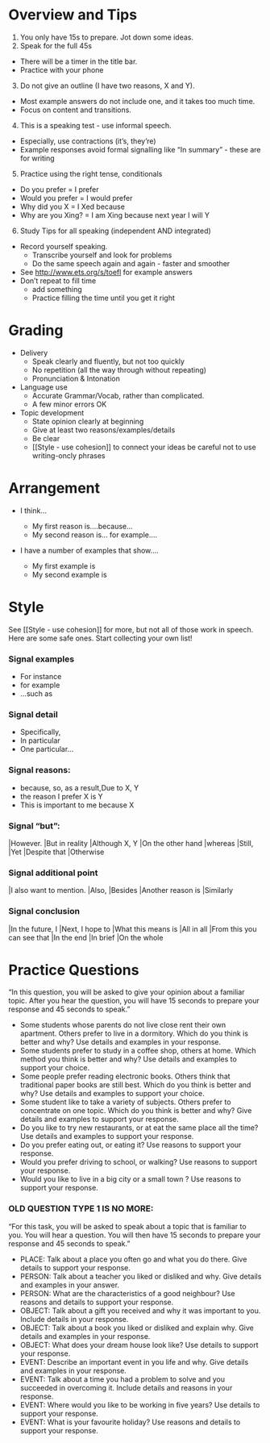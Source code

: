 # Overview and Tips
1) You only have 15s to prepare. Jot down some ideas.
2) Speak for the full 45s  
* There will be a timer in the title bar.
* Practice with your phone
3) Do not give an outline (I have two reasons, X and Y).
* Most example answers do not include one, and it takes too much time.
* Focus on content and transitions.
4) This is a speaking test - use informal speech.
* Especially, use contractions (it’s, they’re)
* Example responses avoid formal signalling like “In summary” - these are for writing
5) Practice using the right tense, conditionals
* Do you prefer  =   I prefer
* Would you prefer   =   I would prefer
* Why did you X  =   I Xed because
* Why are you Xing?  =   I am Xing because next year I will Y
6) Study Tips for all speaking (independent AND integrated)
* Record yourself speaking.
    * Transcribe yourself and look for problems
    * Do the same speech again and again - faster and smoother
* See http://www.ets.org/s/toefl for example answers
* Don’t repeat to fill time
    * add something
    * Practice filling the time until you get it right


# Grading
* Delivery
    * Speak clearly and fluently, but not too quickly
    * No repetition (all the way through without repeating)
    * Pronunciation & Intonation
* Language use
    * Accurate Grammar/Vocab, rather than complicated.
    * A few minor errors OK
* Topic development
    * State opinion clearly at beginning
    * Give at least two reasons/examples/details
    * Be clear
    * [[Style - use cohesion]] to connect your ideas be careful not to use writing-oncly phrases

# Arrangement
* I think...
    * My first reason is....because...
    * My second reason is... for example....

* I have a number of examples that show....
    * My first example is
    * My second example is

# Style
See [[Style - use cohesion]] for more, but not all of those work in speech. 
Here are some safe ones. 
Start collecting your own list!

### Signal examples
* For instance
* for example
* ...such as

### Signal detail
* Specifically,
* In particular
* One particular...

### Signal reasons:
* because,  so, as a result,Due to X, Y
* the reason I prefer X is Y
* This is important to me because X

### Signal “but”:
|However.            |But in reality |Although X, Y
|On the other hand   |whereas        |Still,
|Yet                 |Despite that   |Otherwise

### Signal additional point
|I also want to mention. |Also,  |Besides
|Another reason is        |Similarly

### Signal conclusion
|In the future, I        |Next, I hope to            |What this means is
|All in all              |From this you can see that  |In the end 
|In brief                |On the whole 

# Practice Questions
“In this question, you will be asked to give your opinion about a familiar topic. After you hear the question, you will have 15 seconds to prepare your response and 45 seconds to speak.”

* Some students whose parents do not live close rent their own apartment. Others prefer to live in a dormitory. Which do you think is better and why? Use details and examples in your response.
* Some students prefer to study in a coffee shop, others at home.  Which method you think is better and why? Use details and examples to support your choice.
* Some people prefer reading electronic books. Others think that traditional paper books are still best. Which do you think is better and why? Use details and examples to support your choice.
* Some student like to take a variety of subjects. Others prefer to concentrate on one topic. Which do you think is better and why? Give details and examples to support your response.
* Do you like to try new restaurants, or at eat the same place all the time? Use details and examples to support your response.
* Do you prefer eating out, or eating it? Use reasons to support your response.
* Would you prefer driving to school, or walking? Use reasons to support your response.
* Would you like to live in a big city or a small town ? Use reasons to support your response.

### OLD QUESTION TYPE 1 IS NO MORE:
“For this task, you will be asked to speak about a topic that is familiar to you. You will hear a question. You will then have 15 seconds to prepare your response and 45 seconds to speak.”
* PLACE: Talk about a place you often go and what you do there. Give details to support your response.
* PERSON: Talk about a teacher you liked or disliked and why. Give details and examples in your answer.
* PERSON: What are the characteristics of a good neighbour? Use reasons and details to support your response.
* OBJECT: Talk about a gift you received and why it was important to you. Include details in your response.
* OBJECT: Talk about a book you liked or disliked and explain why. Give details and examples in your response.
* OBJECT: What does your dream house look like? Use details to support your response.
* EVENT: Describe an important event in you life and why. Give details and examples in your response.
* EVENT: Talk about a time you had a problem to solve and you succeeded in overcoming it. Include details and reasons in your response.
* EVENT: Where would you like to be working in five years? Use details to support your response.
* EVENT: What is your favourite holiday? Use reasons and details to support your response.

